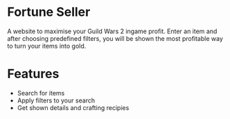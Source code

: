 # Fortune Seller

A website to maximise your Guild Wars 2 ingame profit.
Enter an item and after choosing predefined filters, you will be shown the most profitable way to turn your items into gold.


# Features

- Search for items
- Apply filters to your search
- Get shown details and crafting recipies

